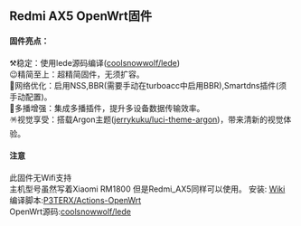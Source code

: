 ## Redmi AX5 OpenWrt固件

#### 固件亮点：  
⚒️稳定：使用lede源码编译([coolsnowwolf/lede](https://github.com/coolsnowwolf/lede))  
😉精简至上：超精简固件，无须扩容。  
🚀网络优化：启用NSS,BBR(需要手动在turboacc中启用BBR),Smartdns插件(须手动配置)。  
🌈多播增强：集成多播插件，提升多设备数据传输效率。  
🪅视觉享受：搭载Argon主题([jerrykuku/luci-theme-argon](https://github.com/jerrykuku/luci-theme-argon))，带来清新的视觉体验。  
#### 注意
此固件无Wifi支持  
主机型号虽然写着Xiaomi RM1800 但是Redmi_AX5同样可以使用。
安装: [Wiki](https://github.com/cuicanmengxing/Redmi_AX5_OpenWrt/wiki)
编译脚本:[P3TERX/Actions-OpenWrt](https://github.com/P3TERX/Actions-OpenWrt)    
OpenWrt源码:[coolsnowwolf/lede](https://github.com/coolsnowwolf/lede)    

